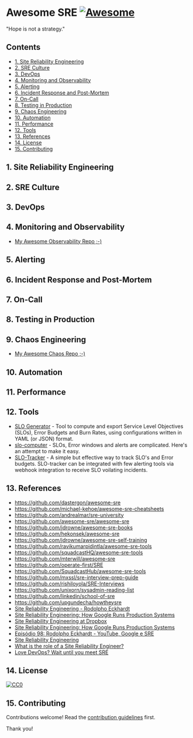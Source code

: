# Awesome SRE [![Awesome](https://awesome.re/badge.svg)](https://awesome.re)

 "Hope is not a strategy."

## Contents

- [1. Site Reliability Engineering](#1-site-reliability-engineering)
- [2. SRE Culture](#2-sre-culture)
- [3. DevOps](#3-devops)
- [4. Monitoring and Observability](#4-monitoring-and-observability)
- [5. Alerting](#5-alerting)
- [6. Incident Response and Post-Mortem](#6-incident-response-and-post-mortem)
- [7. On-Call](#7-on-call)
- [8. Testing in Production](#8-testing-in-production)
- [9. Chaos Engineering](#9-chaos-engineering)
- [10. Automation](#10-automation)
- [11. Performance](#11-performance)
- [12. Tools](#12-tools)
- [13. References](#13-references)
- [14. License](#14-license)
- [15. Contributing](#15-contributing)

## 1. Site Reliability Engineering

## 2. SRE Culture

## 3. DevOps

## 4. Monitoring and Observability

- [My Awesome Observability Repo ;-)](https://github.com/adriannovegil/awesome-observability)

## 5. Alerting

## 6. Incident Response and Post-Mortem

## 7. On-Call

## 8. Testing in Production

## 9. Chaos Engineering

- [My Awesome Chaos Repo ;-)](https://github.com/adriannovegil/awesome-chaos-engineering)

## 10. Automation

## 11. Performance

## 12. Tools

- [SLO Generator](https://github.com/google/slo-generator) - Tool to compute and export Service Level Objectives (SLOs), Error Budgets and Burn Rates, using configurations written in YAML (or JSON) format.
- [slo-computer](https://github.com/last9/slo-computer) - SLOs, Error windows and alerts are complicated. Here's an attempt to make it easy.
- [SLO-Tracker](https://github.com/roshan8/slo-tracker) - A simple but effective way to track SLO's and Error budgets. SLO-tracker can be integrated with few alerting tools via webhook integration to receive SLO voilating incidents.

## 13. References

- https://github.com/dastergon/awesome-sre
- https://github.com/michael-kehoe/awesome-sre-cheatsheets
- https://github.com/andrealmar/sre-university
- https://github.com/awesome-sre/awesome-sre
- https://github.com/jdrowne/awesome-sre-books
- https://github.com/hekonsek/awesome-sre
- https://github.com/jdrowne/awesome-sre-self-training
- https://github.com/ravikumarpidintla/awesome-sre-tools
- https://github.com/squadcastHQ/awesome-sre-tools
- https://github.com/mterwill/awesome-sre
- https://github.com/operate-first/SRE
- https://github.com/SquadcastHub/awesome-sre-tools
- https://github.com/mxssl/sre-interview-prep-guide
- https://github.com/rishiloyola/SRE-Interviews
- https://github.com/unixorn/sysadmin-reading-list
- https://github.com/linkedin/school-of-sre
- https://github.com/upgundecha/howtheysre
- [Site Reliability Engineering - Rodolpho Eckhardt](https://www.youtube.com/watch?v=XI2zUFIsMwg)
- [Site Reliability Engineering: How Google Runs Production Systems](https://www.amazon.com/gp/product/149192912X/ref=x_gr_w_bb?ie=UTF8&tag=x_gr_w_bb-20&linkCode=as2&camp=1789&creative=9325&creativeASIN=149192912X&SubscriptionId=1MGPYB6YW3HWK55XCGG2)
- [Site Reliability Engineering at Dropbox](https://www.youtube.com/watch?v=ggizCjUCCqE)
- [Site Reliability Engineering: How Google Runs Production Systems](https://www.goodreads.com/book/show/27968891-site-reliability-engineering)
- [Episódio 98: Rodolpho Eckhardt - YouTube, Google e SRE](http://castalio.info/episodio-98-rodolpho-eckhardt-youtube-google-e-sre.html)
- [Site Reliability Engineering](https://landing.google.com/sre/)
- [What is the role of a Site Reliability Engineer?](https://cloudacademy.com/blog/what-is-the-role-of-a-site-reliability-engineer/)
- [Love DevOps? Wait until you meet SRE](https://www.atlassian.com/it-unplugged/devops/site-reliability-engineering-sre)

## 14. License

[![CC0](https://mirrors.creativecommons.org/presskit/buttons/88x31/svg/cc-zero.svg)](https://creativecommons.org/publicdomain/zero/1.0)

## 15. Contributing

Contributions welcome! Read the [contribution guidelines](contributing.md) first.

Thank you!
